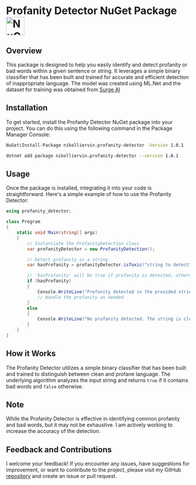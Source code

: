 # Profanity Detector NuGet Package <img src="https://github.com/nikolliervin/profanity-decetion/assets/45341025/5346663e-0a3f-4960-b2d6-e6663369dd0a" alt="NuGet Logo" width="50" height="50">


## Overview

This package is designed to help you easily identify and detect profanity or bad words within a given sentence or string. It leverages a simple binary classifier that has been built and trained for accurate and efficient detection of inappropriate language.
The model was created using ML.Net and the dataset for training was obtained from [Surge AI](https://www.surgehq.ai/datasets/toxicity-dataset)

## Installation

To get started, install the Profanity Detector NuGet package into your project. You can do this using the following command in the Package Manager Console:

```bash
NuGet\Install-Package nikolliervin.profanity-detector -Version 1.0.1
```
```bash
dotnet add package nikolliervin.profanity-detector --version 1.0.1
```


## Usage

Once the package is installed, integrating it into your code is straightforward. Here's a simple example of how to use the Profanity Detector:

```csharp
using profanity_detector;

class Program
{
    static void Main(string[] args)
    {
        // Instantiate the ProfanityDetection class
        var profanityDetector = new ProfanityDetection();

        // Detect profanity in a string
        var hasProfanity = profanityDetector.isToxic("string to detect");

        // 'hasProfanity' will be true if profanity is detected, otherwise false
        if (hasProfanity)
        {
            Console.WriteLine("Profanity detected in the provided string!");
            // Handle the profanity as needed
        }
        else
        {
            Console.WriteLine("No profanity detected. The string is clean!");
        }
    }
}


```
## How it Works

The Profanity Detector utilizes a simple binary classifier that has been built and trained to distinguish between clean and profane language. The underlying algorithm analyzes the input string and returns `true` if it contains bad words and `false` otherwise.

## Note

While the Profanity Detector is effective in identifying common profanity and bad words, but it may not be exhaustive. I am actively working to increase the accuracy of the detection.

## Feedback and Contributions

I welcome your feedback! If you encounter any issues, have suggestions for improvement, or want to contribute to the project, please visit my GitHub [repository](https://github.com/nikolliervin/profanity-decetion) and create an issue or pull request.

